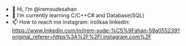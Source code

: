 - 👋 Hi, I’m @iremsudesahan
- 🌱 I’m currently learning C/C++C# and Database(SQL)
- 📫 How to reach me instagram: irolikaa linkedin: https://www.linkedin.com/in/irem-sude-%C5%9Fahan-59a055239?original_referer=https%3A%2F%2Fl.instagram.com%2F

<!---
iremsudesahan/iremsudesahan is a ✨ special ✨ repository because its `README.md` (this file) appears on your GitHub profile.
You can click the Preview link to take a look at your changes.
--->

